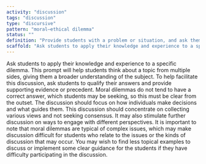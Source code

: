 ```yaml
---
activity: "discussion"
tags: "discussion"
type: "discursive"
pattern: "moral—ethical dilemma"
status: ""
definition: "Provide students with a problem or situation, and ask them to explore one or more of the moral and ethical concerns."
scaffold: "Ask students to apply their knowledge and experience to a specific dilemma. This prompt will help students think about a topic from multiple sides, giving them a broader understanding of the subject. To help facilitate this discussion,  ask students to qualify their answers and provide supporting evidence or precedent. Moral dilemmas do not tend to have a correct answer, which students may be seeking, so this must be clear from the outset. The discussion should focus on how individuals make decisions and what guides them. This discussion should concentrate on collecting various views and not seeking consensus. It may also stimulate further discussion on ways to engage with different perspectives. It is important to note that moral dilemmas are typical of complex issues, which may make discussion difficult for students who relate to the issues or the kinds of discussion that may occur. You may wish to find less topical examples to discuss or implement some clear guidance for the students if they have difficulty participating in the discussion."
---
```


Ask students to apply their knowledge and experience to a specific dilemma. This prompt will help students think about a topic from multiple sides, giving them a broader understanding of the subject. To help facilitate this discussion,  ask students to qualify their answers and provide supporting evidence or precedent. Moral dilemmas do not tend to have a correct answer, which students may be seeking, so this must be clear from the outset. The discussion should focus on how individuals make decisions and what guides them. This discussion should concentrate on collecting various views and not seeking consensus. It may also stimulate further discussion on ways to engage with different perspectives. It is important to note that moral dilemmas are typical of complex issues, which may make discussion difficult for students who relate to the issues or the kinds of discussion that may occur. You may wish to find less topical examples to discuss or implement some clear guidance for the students if they have difficulty participating in the discussion.
